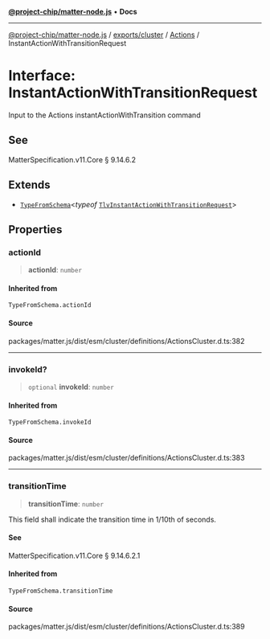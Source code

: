 [**@project-chip/matter-node.js**](../../../../../README.md) • **Docs**

***

[@project-chip/matter-node.js](../../../../../modules.md) / [exports/cluster](../../../README.md) / [Actions](../README.md) / InstantActionWithTransitionRequest

# Interface: InstantActionWithTransitionRequest

Input to the Actions instantActionWithTransition command

## See

MatterSpecification.v11.Core § 9.14.6.2

## Extends

- [`TypeFromSchema`](../../../../tlv/README.md#typefromschemas)\<*typeof* [`TlvInstantActionWithTransitionRequest`](../README.md#tlvinstantactionwithtransitionrequest)\>

## Properties

### actionId

> **actionId**: `number`

#### Inherited from

`TypeFromSchema.actionId`

#### Source

packages/matter.js/dist/esm/cluster/definitions/ActionsCluster.d.ts:382

***

### invokeId?

> `optional` **invokeId**: `number`

#### Inherited from

`TypeFromSchema.invokeId`

#### Source

packages/matter.js/dist/esm/cluster/definitions/ActionsCluster.d.ts:383

***

### transitionTime

> **transitionTime**: `number`

This field shall indicate the transition time in 1/10th of seconds.

#### See

MatterSpecification.v11.Core § 9.14.6.2.1

#### Inherited from

`TypeFromSchema.transitionTime`

#### Source

packages/matter.js/dist/esm/cluster/definitions/ActionsCluster.d.ts:389
